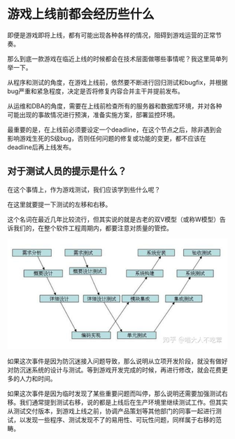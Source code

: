 # 游戏上线前都会经历些什么

即便是游戏即将上线，都有可能出现各种各样的情况，阻碍到游戏运营的正常节奏。

那么到底一款游戏在临近上线的时候都会在技术层面做哪些事情呢？我这里简单列举一下。

从程序和测试的角度，在游戏上线前，依然要不断进行回归测试和bugfix，并根据bug严重和紧急程度，决定是否将修复内容合并主干并提前发布。

从运维和DBA的角度，需要在上线前检查所有的服务器和数据库环境，并对各种可能出现的事故情况进行预演，准备实施方案，部署监控环境。

最重要的是，在上线前必须要设定一个deadline，在这个节点之后，除非遇到会影响游戏生死的S级bug，否则任何问题的修复或功能的变更，都不应该在deadline后再上线发布。

## **对于测试人员的提示是什么？**

在这个事情上，作为游戏测试，我们应该学到些什么呢？

在这里就要提一下测试的左移和右移。

这个名词在最近几年比较流行，但其实说的就是古老的双V模型（或称W模型）告诉我们的，在整个软件工程周期内，都要注意对质量的管控。

![img](../img/inpost/202107/20210726%E6%B8%B8%E6%88%8F%E4%B8%8A%E7%BA%BF%E5%89%8D%E9%83%BD%E4%BC%9A%E7%BB%8F%E5%8E%86%E4%BA%9B%E4%BB%80%E4%B9%88/v2-2503520713241dc51ad4aa3ab9293a18_720w.jpg)

如果这次事件是因为防沉迷接入问题导致，那么说明从立项开发阶段，就没有做好对防沉迷系统的设计与测试。等到游戏开发完成的时候，再进行修改，就会花费更多的人力和时间。

如果这次事件是因为临时发现了某些重要问题而叫停，那么说明还需要加强测试右移。我们通常提到测试右移，说的都是上线后在生产环境里继续测试工作。但其实从测试交付版本，到游戏上线之前，协调产品策划等其他部门的同事一起进行测试，以发现一些程序、测试发现不了的易用性、可玩性问题，同样属于右移的范畴。

